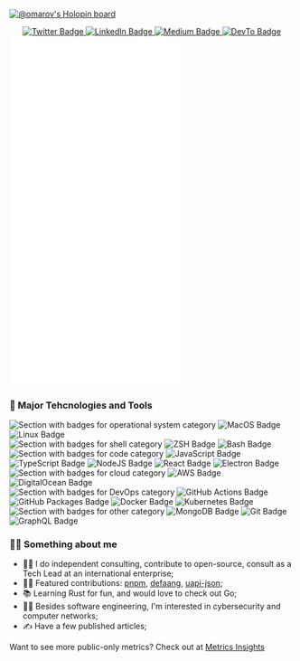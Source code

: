 [![@omarov's Holopin board](https://holopin.me/omarov)](https://holopin.io/@omarov)

<div id="badges-first-row" align="center">
  <a href="https://twitter.com/mark_omarov">
    <img src="https://img.shields.io/badge/Twitter-1C1C1E?style=for-the-badge&logo=twitter&logoColor=white" alt="Twitter Badge" />
  </a>
  <a href="https://www.linkedin.com/in/mark-omarov">
    <img src="https://img.shields.io/badge/LinkedIn-1C1C1E?style=for-the-badge&logo=linkedin&logoColor=white" alt="LinkedIn Badge" />
  </a>
  <a href="https://medium.com/@mark-omarov">
    <img src="https://img.shields.io/badge/Medium-1C1C1E?style=for-the-badge&logo=medium&logoColor=white" alt="Medium Badge" />
  </a>
  <a href="https://dev.to/mark_omarov">
    <img src="https://img.shields.io/badge/dev.to-1C1C1E?style=for-the-badge&logo=dev.to&logoColor=white" alt="DevTo Badge" />
  </a>
</div>

<img src="./github-metrics.svg" width="60%" />

### 🔨 Major Tehcnologies and Tools

<div>
  <img src="https://img.shields.io/badge/OS-555555?style=for-the-badge" alt="Section with badges for operational system category" />
  <img src="https://img.shields.io/badge/MacOs-000000?style=for-the-badge&color=1C1C1E" alt="MacOS Badge" />
  <img src="https://img.shields.io/badge/Linux-000000?style=for-the-badge&color=1C1C1E&logo=linux&logoColor=FFFFFF" alt="Linux Badge" />
</div>
<div>
  <img src="https://img.shields.io/badge/Shell-555555?style=for-the-badge" alt="Section with badges for shell category" />
  <img src="https://img.shields.io/badge/ZSH-000000?style=for-the-badge&color=1C1C1E&logo=GNUBash&logoColor=FFFFFF" alt="ZSH Badge" />
  <img src="https://img.shields.io/badge/Bash-000000?style=for-the-badge&color=1C1C1E&logo=GNUBash&logoColor=FFFFFF" alt="Bash Badge" />
</div>  
<div>
  <img src="https://img.shields.io/badge/Code-555555?style=for-the-badge" alt="Section with badges for code category" />
  <img src="https://img.shields.io/badge/JS-000000?style=for-the-badge&color=1C1C1E&logo=javascript&logoColor=FFFFFF" alt="JavaScript Badge" />
  <img src="https://img.shields.io/badge/TS-000000?style=for-the-badge&color=1C1C1E&logo=typescript&logoColor=FFFFFF" alt="TypeScript Badge" />
  <img src="https://img.shields.io/badge/NodeJS-000000?style=for-the-badge&color=1C1C1E&logo=node.js&logoColor=FFFFFF" alt="NodeJS Badge" />
  <img src="https://img.shields.io/badge/React-000000?style=for-the-badge&color=1C1C1E&logo=react&logoColor=FFFFFF" alt="React Badge" />
  <img src="https://img.shields.io/badge/Electron-000000?style=for-the-badge&color=1C1C1E&logo=electron&logoColor=FFFFFF" alt="Electron Badge" />
</div>
<div>
  <img src="https://img.shields.io/badge/Cloud-555555?style=for-the-badge" alt="Section with badges for cloud category" />
  <img src="https://img.shields.io/badge/AWS-000000?style=for-the-badge&color=1C1C1E&logo=AmazonAWS&logoColor=FFFFFF" alt="AWS Badge" />
  <img src="https://img.shields.io/badge/DigitalOcean-000000?style=for-the-badge&color=1C1C1E&logo=DigitalOcean&logoColor=FFFFFF" alt="DigitalOcean Badge" />
</div>
<div>
  <img src="https://img.shields.io/badge/DevOps-555555?style=for-the-badge" alt="Section with badges for DevOps category" />
  <img src="https://img.shields.io/badge/GitHub%20Actions-000000?style=for-the-badge&color=1C1C1E&logo=GitHub&logoColor=FFFFFF" alt="GitHub Actions Badge" />
    <img src="https://img.shields.io/badge/GitHub%20Packages-000000?style=for-the-badge&color=1C1C1E&logo=GitHub&logoColor=FFFFFF" alt="GitHub Packages Badge" />
  <img src="https://img.shields.io/badge/Docker-000000?style=for-the-badge&color=1C1C1E&logo=Docker&logoColor=FFFFFF" alt="Docker Badge" />
  <img src="https://img.shields.io/badge/Kubernetes-000000?style=for-the-badge&color=1C1C1E&logo=Kubernetes&logoColor=FFFFFF" alt="Kubernetes Badge" />
</div>
<div>
  <img src="https://img.shields.io/badge/Other-555555?style=for-the-badge" alt="Section with badges for other category" />
  <img src="https://img.shields.io/badge/MongoDB-000000?style=for-the-badge&color=1C1C1E&logo=MongoDB&logoColor=FFFFFF" alt="MongoDB Badge" />
  <img src="https://img.shields.io/badge/Git-000000?style=for-the-badge&color=1C1C1E&logo=Git&logoColor=FFFFFF" alt="Git Badge" />
  <img src="https://img.shields.io/badge/GraphQL-000000?style=for-the-badge&color=1C1C1E&logo=GraphQL&logoColor=FFFFFF" alt="GraphQL Badge" />
</div>

### 💁‍♂️ Something about me

- 👨‍💻 I do independent consulting, contribute to open-source, consult as a Tech Lead at an international enterprise;
- 👨‍🔧 Featured contributions: [pnpm](https://github.com/pnpm/pnpm), [defaang](https://github.com/ykdojo/defaang), [uapi-json](https://github.com/Travelport-Ukraine/uapi-json);
- 📚 Learning Rust for fun, and would love to check out Go;
- 🤷‍♂️ Besides software engineering, I'm interested in cybersecurity and computer networks;
- ✍️ Have a few published articles;

Want to see more public-only metrics? Check out at [Metrics Insights](https://metrics.lecoq.io/insights?user=mark-omarov)

